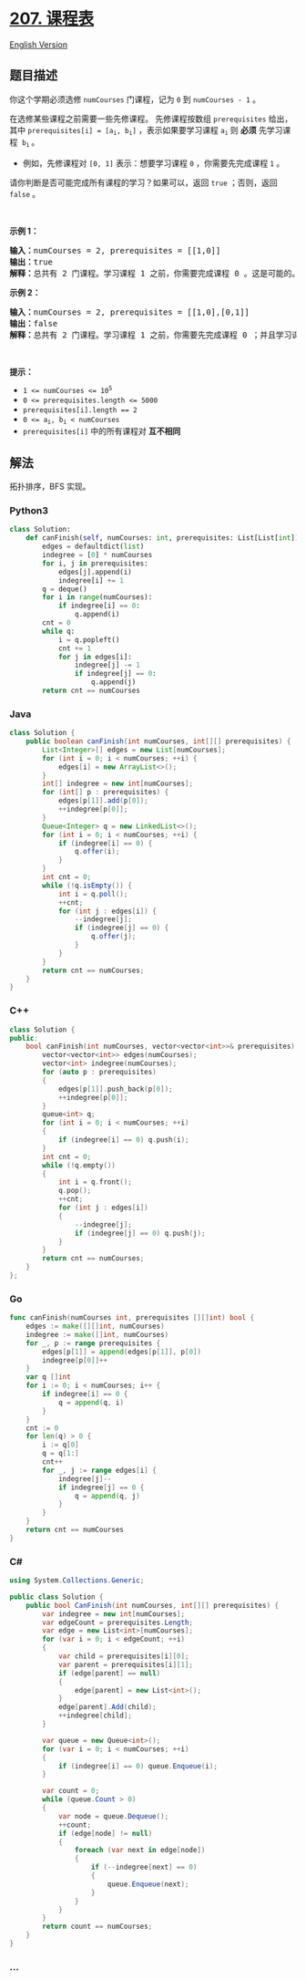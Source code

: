 # [207. 课程表](https://leetcode-cn.com/problems/course-schedule)

[English Version](/solution/0200-0299/0207.Course%20Schedule/README_EN.md)

## 题目描述

<!-- 这里写题目描述 -->

<p>你这个学期必须选修 <code>numCourses</code> 门课程，记为 <code>0</code> 到 <code>numCourses - 1</code> 。</p>

<p>在选修某些课程之前需要一些先修课程。 先修课程按数组 <code>prerequisites</code> 给出，其中 <code>prerequisites[i] = [a<sub>i</sub>, b<sub>i</sub>]</code> ，表示如果要学习课程 <code>a<sub>i</sub></code> 则 <strong>必须</strong> 先学习课程  <code>b<sub>i</sub></code><sub> </sub>。</p>

<ul>
	<li>例如，先修课程对 <code>[0, 1]</code> 表示：想要学习课程 <code>0</code> ，你需要先完成课程 <code>1</code> 。</li>
</ul>

<p>请你判断是否可能完成所有课程的学习？如果可以，返回 <code>true</code> ；否则，返回 <code>false</code> 。</p>

<p> </p>

<p><strong>示例 1：</strong></p>

<pre>
<strong>输入：</strong>numCourses = 2, prerequisites = [[1,0]]
<strong>输出：</strong>true
<strong>解释：</strong>总共有 2 门课程。学习课程 1 之前，你需要完成课程 0 。这是可能的。</pre>

<p><strong>示例 2：</strong></p>

<pre>
<strong>输入：</strong>numCourses = 2, prerequisites = [[1,0],[0,1]]
<strong>输出：</strong>false
<strong>解释：</strong>总共有 2 门课程。学习课程 1 之前，你需要先完成​课程 0 ；并且学习课程 0 之前，你还应先完成课程 1 。这是不可能的。</pre>

<p> </p>

<p><strong>提示：</strong></p>

<ul>
	<li><code>1 <= numCourses <= 10<sup>5</sup></code></li>
	<li><code>0 <= prerequisites.length <= 5000</code></li>
	<li><code>prerequisites[i].length == 2</code></li>
	<li><code>0 <= a<sub>i</sub>, b<sub>i</sub> < numCourses</code></li>
	<li><code>prerequisites[i]</code> 中的所有课程对 <strong>互不相同</strong></li>
</ul>

## 解法

<!-- 这里可写通用的实现逻辑 -->

拓扑排序，BFS 实现。

<!-- tabs:start -->

### **Python3**

<!-- 这里可写当前语言的特殊实现逻辑 -->

```python
class Solution:
    def canFinish(self, numCourses: int, prerequisites: List[List[int]]) -> bool:
        edges = defaultdict(list)
        indegree = [0] * numCourses
        for i, j in prerequisites:
            edges[j].append(i)
            indegree[i] += 1
        q = deque()
        for i in range(numCourses):
            if indegree[i] == 0:
                q.append(i)
        cnt = 0
        while q:
            i = q.popleft()
            cnt += 1
            for j in edges[i]:
                indegree[j] -= 1
                if indegree[j] == 0:
                    q.append(j)
        return cnt == numCourses
```

### **Java**

<!-- 这里可写当前语言的特殊实现逻辑 -->

```java
class Solution {
    public boolean canFinish(int numCourses, int[][] prerequisites) {
        List<Integer>[] edges = new List[numCourses];
        for (int i = 0; i < numCourses; ++i) {
            edges[i] = new ArrayList<>();
        }
        int[] indegree = new int[numCourses];
        for (int[] p : prerequisites) {
            edges[p[1]].add(p[0]);
            ++indegree[p[0]];
        }
        Queue<Integer> q = new LinkedList<>();
        for (int i = 0; i < numCourses; ++i) {
            if (indegree[i] == 0) {
                q.offer(i);
            }
        }
        int cnt = 0;
        while (!q.isEmpty()) {
            int i = q.poll();
            ++cnt;
            for (int j : edges[i]) {
                --indegree[j];
                if (indegree[j] == 0) {
                    q.offer(j);
                }
            }
        }
        return cnt == numCourses;
    }
}
```

### **C++**

```cpp
class Solution {
public:
    bool canFinish(int numCourses, vector<vector<int>>& prerequisites) {
        vector<vector<int>> edges(numCourses);
        vector<int> indegree(numCourses);
        for (auto p : prerequisites)
        {
            edges[p[1]].push_back(p[0]);
            ++indegree[p[0]];
        }
        queue<int> q;
        for (int i = 0; i < numCourses; ++i)
        {
            if (indegree[i] == 0) q.push(i);
        }
        int cnt = 0;
        while (!q.empty())
        {
            int i = q.front();
            q.pop();
            ++cnt;
            for (int j : edges[i])
            {
                --indegree[j];
                if (indegree[j] == 0) q.push(j);
            }
        }
        return cnt == numCourses;
    }
};
```

### **Go**

```go
func canFinish(numCourses int, prerequisites [][]int) bool {
	edges := make([][]int, numCourses)
	indegree := make([]int, numCourses)
	for _, p := range prerequisites {
		edges[p[1]] = append(edges[p[1]], p[0])
		indegree[p[0]]++
	}
	var q []int
	for i := 0; i < numCourses; i++ {
		if indegree[i] == 0 {
			q = append(q, i)
		}
	}
	cnt := 0
	for len(q) > 0 {
		i := q[0]
		q = q[1:]
		cnt++
		for _, j := range edges[i] {
			indegree[j]--
			if indegree[j] == 0 {
				q = append(q, j)
			}
		}
	}
	return cnt == numCourses
}
```

### **C#**

```cs
using System.Collections.Generic;

public class Solution {
    public bool CanFinish(int numCourses, int[][] prerequisites) {
        var indegree = new int[numCourses];
        var edgeCount = prerequisites.Length;
        var edge = new List<int>[numCourses];
        for (var i = 0; i < edgeCount; ++i)
        {
            var child = prerequisites[i][0];
            var parent = prerequisites[i][1];
            if (edge[parent] == null)
            {
                edge[parent] = new List<int>();
            }
            edge[parent].Add(child);
            ++indegree[child];
        }

        var queue = new Queue<int>();
        for (var i = 0; i < numCourses; ++i)
        {
            if (indegree[i] == 0) queue.Enqueue(i);
        }

        var count = 0;
        while (queue.Count > 0)
        {
            var node = queue.Dequeue();
            ++count;
            if (edge[node] != null)
            {
                foreach (var next in edge[node])
                {
                    if (--indegree[next] == 0)
                    {
                        queue.Enqueue(next);
                    }
                }
            }
        }
        return count == numCourses;
    }
}
```

### **...**

```

```

<!-- tabs:end -->
